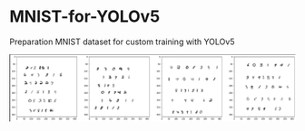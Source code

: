# MNIST-for-YOLOv5
Preparation MNIST dataset for custom training with YOLOv5

<img src="MNIST-demo.png" alt="VVV" width="1200"/>

